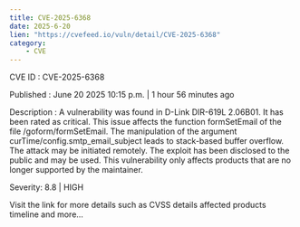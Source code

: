 ```yaml
---
title: CVE-2025-6368
date: 2025-6-20
lien: "https://cvefeed.io/vuln/detail/CVE-2025-6368"
category:
    - CVE
---
```


CVE ID : CVE-2025-6368

Published :  June 20
2025
10:15 p.m. | 1 hour
56 minutes ago

Description : A vulnerability was found in D-Link DIR-619L 2.06B01. It has been rated as critical. This issue affects the function formSetEmail of the file /goform/formSetEmail. The manipulation of the argument curTime/config.smtp_email_subject leads to stack-based buffer overflow. The attack may be initiated remotely. The exploit has been disclosed to the public and may be used. This vulnerability only affects products that are no longer supported by the maintainer.

Severity: 8.8 | HIGH

Visit the link for more details
such as CVSS details
affected products
timeline
and more...
